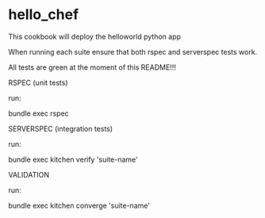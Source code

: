 # hello_chef


This cookbook will deploy the helloworld python app


When running each suite ensure that both rspec and serverspec tests work.

All tests are green at the moment of this README!!!


RSPEC (unit tests)

run:

bundle exec rspec


SERVERSPEC (integration tests)

run:

bundle exec kitchen verify 'suite-name'


VALIDATION

run:

bundle exec kitchen converge 'suite-name'
